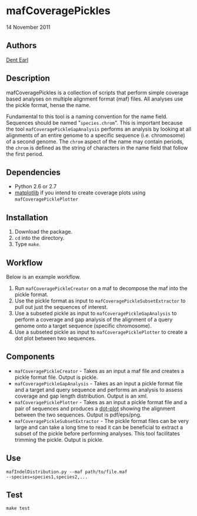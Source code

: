 # mafCoveragePickles

14 November 2011

## Authors
[Dent Earl](https://github.com/dentearl/)

## Description
mafCoveragePickles is a collection of scripts that perform simple
coverage based analyses on multiple alignment format (maf) files. 
All analyses use the pickle format, hense the name.

Fundamental to this tool is a naming convention for the name field.
Sequences should be named "`species.chrom`". This is important because
the tool `mafCoveragePickleGapAnalysis` performs an analysis by 
looking at all alignments of an entire genome to a specific sequence
(i.e. chromosome) of a second genome. The `chrom` aspect of the name
may contain periods, the `chrom` is defined as the string of 
characters in the name field that follow the first period.

## Dependencies
* Python 2.6 or 2.7
* [matplotlib](http://matplotlib.sourceforge.net/) if you intend to create coverage plots using `mafCoveragePicklePlotter`

## Installation
1. Download the package.
2. <code>cd</code> into the directory.
3. Type <code>make</code>.

## Workflow
Below is an example workflow. 
1. Run `mafCoveragePickleCreator` on a maf to decompose the maf into the pickle format.
2. Use the pickle format as input to `mafCoveragePickleSubsetExtractor` to pull out just the sequences of interest.
3. Use a subseted pickle as input to `mafCoveragePickleGapAnalysis` to perform a coverage and gap analysis of the alignment of a query genome onto a target sequence (specific chromosome).
4. Use a subseted pickle as input to `mafCoveragePicklePlotter` to create a dot plot between two sequences.

## Components
* `mafCoveragePickleCreator` - Takes as an input a maf file and creates a pickle format file. Output is pickle.
* `mafCoveragePickleGapAnalysis` - Takes as an input a pickle format file and a target and query sequence and performs an analysis to assess coverage and gap length distribution. Output is an xml.
* `mafCoveragePicklePlotter` - Takes as an input a pickle format file and a pair of sequences and produces a [dot-plot](http://en.wikipedia.org/wiki/Dot_plot_(bioinformatics)) showing the alignment between the two sequences. Output is pdf/eps/png.
* `mafCoveragePickleSubsetExtractor` - The pickle format files can be very large and can take a long time to read it can be beneficial to extract a subset of the pickle before performing analyses. This tool facilitates trimming the pickle. Output is pickle.

## Use
<code>mafIndelDistribution.py --maf path/to/file.maf --species=species1,species2,...</code>

## Test
<code>make test</code>
